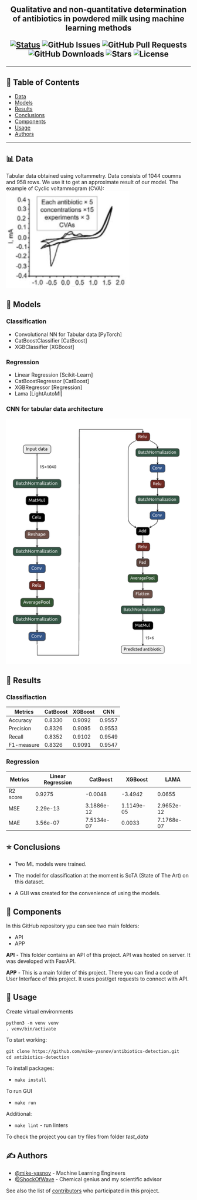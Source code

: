 <h2 align="center">
Qualitative and non-quantitative determination of antibiotics in powdered milk using machine learning methods
<div align="center">

[![Status](https://img.shields.io/badge/status-active-success.svg)]()
![GitHub Issues](https://img.shields.io/github/issues/mike-yasnov/detecting_antibiotics.svg)
![GitHub Pull Requests](https://img.shields.io/github/issues-pr/mike-yasnov/detecting_antibiotics.svg)
![GitHub Downloads](https://img.shields.io/github/downloads/mike-yasnov/detecting_antibiotics/total.svg)
![Stars](https://img.shields.io/github/stars/mike-yasnov/detecting_antibiotics.svg)
![License](https://img.shields.io/badge/license-MIT-blue.svg)

</div>

---


## 📝 Table of Contents

- [Data](#data)
- [Models](#models)
- [Results](#results)
- [Сonclusions](#conclusions)
- [Components](#components)
- [Usage](#usage)
- [Authors](#authors)

---

## 📊 Data <a name = "data"></a>

Tabular data obtained using voltammetry. Data consists of 1044 coumns and 958 rows. We use it to get an approximate result of our model.
The example of Cyclic voltammogram (СVA):
![CVA](https://github.com/mike-yasnov/antibiotics-detection/blob/main/imgs/CVA-example.png?raw=true)

## 🧨 Models <a name = "models"></a>

### Classification 
- Convolutional NN for Tabular data [PyTorch]
- CatBoostClassifier  [CatBoost]
- XGBClassifier [XGBoost]

### Regression
- Linear Regression [Scikit-Learn]
- CatBoostRegressor [CatBoost]
- XGBRegressor [Regression]
- Lama [LightAutoMl]

### CNN for tabular data architecture 
![CNN Architecture](https://github.com/mike-yasnov/antibiotics-detection/blob/main/imgs/CNN-architecture.png?raw=true)


## 🏁 Results <a name = "results"></a>
### Classifiaction
| Metrics    | CatBoost      | XGBoost    | CNN      |
| ---------- | ------------- | ---------- | -------- |
| Accuracy   | 0.8330        | 0.9092     | 0.9557   |
| Precision  | 0.8326        | 0.9095     | 0.9553   |
| Recall     | 0.8352        | 0.9102     | 0.9549   |
| F1-measure | 0.8326        | 0.9091     | 0.9547   |

 

### Regression

| Metrics    | Linear Regression      | CatBoost    | XGBoost    | LAMA       |
| ---------- | ---------------------- | ----------- | ---------- | --------   |
| R2 score   | 0.9275                 | -0.0048     | -3.4942    | 0.0655     |
| MSE        | 2.29e-13               | 3.1886e-12  | 1.1149e-05 | 2.9652e-12 |
| MAE        | 3.56e-07               | 7.5134e-07  | 0.0033     | 7.1768e-07 |


## ⭐ Сonclusions <a name = "сonclusions"></a>

- Two ML models were trained.
- The model for classification at the moment is SoTA (State of The Art) on this dataset.

- A GUI was created for the convenience of using the models.



## 🧮 Components <a name = "components"></a>
In this GitHub repository ypu can see two main folders:
* API
* APP

**API** - This folder contains an API of this project. API was hosted on server. It was developed with FasrAPI.

**APP** - This is a main folder of this project. There you can find a code of User Interface of this project. It uses post/get requests to connect with API.

## 🎈 Usage <a name="usage"></a>
Create virtual environments
```
python3 -m venv venv
. venv/bin/activate
```
To start working:
```
git clone https://github.com/mike-yasnov/antibiotics-detection.git
cd antibiotics-detection
```
To install packages:
- `make install`

To run GUI
- `make run` 

Additional:
- `make lint` - run linters



To check the project you can try files from folder *test_data*
## ✍️ Authors <a name = "authors"></a>

- [@mike-yasnov](https://github.com/mike-yasnov) - Machine Learning Engineers
- [@ShockOfWave](https://github.com/ShockOfWave) - Chemical genius and  my scientific advisor


See also the list of [contributors](https://github.com/mike-yasnov/antibiotics-detection/contributors) who participated in this project.

